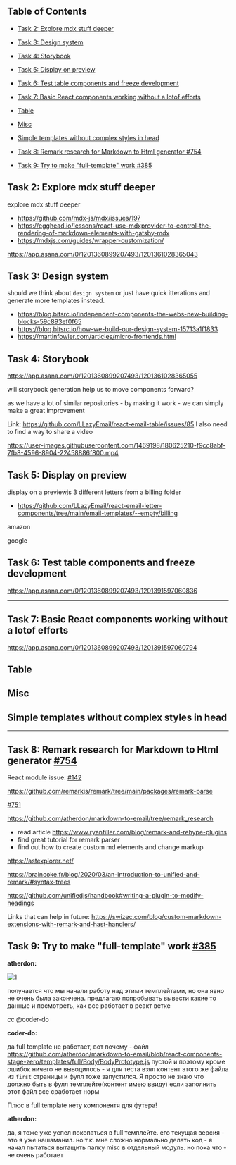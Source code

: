 ## Table of Contents


- [Task 2: Explore mdx stuff deeper](#task-2-explore-mdx-stuff-deeper)

- [Task 3: Design system](#task-3-design-system)

- [Task 4: Storybook](#task-4-storybook)

- [Task 5: Display on preview](#task-5-display-on-preview)

- [Task 6: Test table components and freeze development](#task-6-test-table-components-and-freeze-development)

- [Task 7: Basic React components working without a lotof efforts](#task-7-basic-react-components-working-without-a-lotof-efforts)

- [Table](#table)

- [Misc](#misc)

- [Simple templates without complex styles in head](#simple-templates-without-complex-styles-in-head)

- [Task 8: Remark research for Markdown to Html generator #754](#task-8-remark-research-for-markdown-to-html-generator-754)

- [Task 9: Try to make "full-template" work #385](#task-9-try-to-make-full-template-work-385)


## Task 2: Explore mdx stuff deeper

explore mdx stuff deeper

- https://github.com/mdx-js/mdx/issues/197
- https://egghead.io/lessons/react-use-mdxprovider-to-control-the-rendering-of-markdown-elements-with-gatsby-mdx
- https://mdxjs.com/guides/wrapper-customization/

https://app.asana.com/0/1201360899207493/1201361028365043

## Task 3: Design system

should we think about `design system` or just have quick itterations and generate more templates instead.
- https://blog.bitsrc.io/independent-components-the-webs-new-building-blocks-59c893ef0f65
- https://blog.bitsrc.io/how-we-build-our-design-system-15713a1f1833
- https://martinfowler.com/articles/micro-frontends.html


## Task 4: Storybook

https://app.asana.com/0/1201360899207493/1201361028365055

will storybook generation help us to move components forward?

as we have a lot of similar repositories - by making it work - we can simply make a great improvement

Link: https://github.com/LLazyEmail/react-email-table/issues/85 I also need to find a way to share a video

https://user-images.githubusercontent.com/1469198/180625210-f9cc8abf-7fb8-4596-8904-22458886f800.mp4


## Task 5: Display on preview

display on a previewjs 3 different letters from a billing folder
- https://github.com/LLazyEmail/react-email-letter-components/tree/main/email-templates/--empty/billing

amazon

google



## Task 6: Test table components and freeze development

https://app.asana.com/0/1201360899207493/1201391597060836


----

## Task 7: Basic React components working without a lotof efforts 
https://app.asana.com/0/1201360899207493/1201391597060794

## Table


## Misc


## Simple templates without complex styles in head

---

## Task 8: Remark research for Markdown to Html generator [#754](https://github.com/LLazyEmail/markdown-to-email/issues/754)

React module issue: [#142](https://github.com/LLazyEmail/markdown-to-email/issues/142)

https://github.com/remarkjs/remark/tree/main/packages/remark-parse

[#751](https://github.com/LLazyEmail/markdown-to-email/discussions/751)

https://github.com/atherdon/markdown-to-email/tree/remark_research

- read article https://www.ryanfiller.com/blog/remark-and-rehype-plugins
- find great tutorial for remark parser
- find out how to create custom md elements and change markup

https://astexplorer.net/

https://braincoke.fr/blog/2020/03/an-introduction-to-unified-and-remark/#syntax-trees

https://github.com/unifiedjs/handbook#writing-a-plugin-to-modify-headings

Links that can help in future:
https://swizec.com/blog/custom-markdown-extensions-with-remark-and-hast-handlers/

## Task 9: Try to make "full-template" work [#385](https://github.com/LLazyEmail/markdown-to-email/issues/385)

__atherdon:__

![1](https://user-images.githubusercontent.com/1469198/116010103-b8d68780-a625-11eb-8acc-67b9c96a7f37.png "1")

получается что мы начали работу над этими темплейтами, но она явно не очень была закончена.
предлагаю попробывать вывести какие то данные и посмотреть, как все работает в реакт ветке

сс @coder-do

__coder-do:__

да full template не работает, вот почему - файл https://github.com/atherdon/markdown-to-email/blob/react-components-stage-zero/templates/full/Body/BodyPrototype.js пустой и поэтому кроме ошибок ничего не выводилось - я для теста взял контент этого же файла из `first` страницы и фулл тоже запустился. Я просто не знаю что должно быть в фулл темплейте(контент имею ввиду) если заполнить этот файл все сработает норм

Плюс в full template нету компонентя для футера!

__atherdon:__

да, я тоже уже успел покопаться в full темплейте. его текущая версия - это я уже нашаманил. но т.к. мне сложно нормально делать код - я начал пытаться вытащить папку misc в отдельный модуль. но пока что - не очень работает
